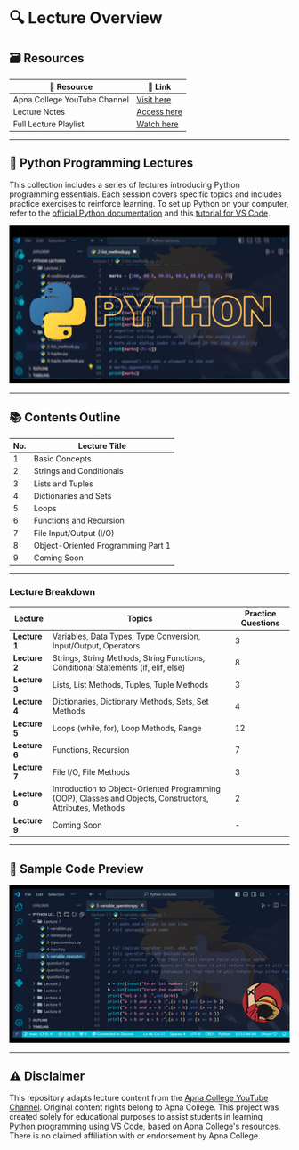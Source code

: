 # 🔍 Lecture Overview

## 🗃️ Resources

| 📂 Resource  | 🔗 Link |
|--------------|---------|
| Apna College YouTube Channel | [Visit here](https://www.youtube.com/@ApnaCollegeOfficial) |
| Lecture Notes | [Access here](https://drive.google.com/drive/folders/1LahwPSc6f9nkxBiRrz6LFUzkrg-Kzvov?usp=sharing) |
| Full Lecture Playlist | [Watch here](https://youtube.com/playlist?list=PLGjplNEQ1it8-0CmoljS5yeV-GlKSUEt0&si=Q4f6_RguRBNUCHn-) |

---

## 🐍 Python Programming Lectures

This collection includes a series of lectures introducing Python programming essentials. Each session covers specific topics and includes practice exercises to reinforce learning. To set up Python on your computer, refer to the [official Python documentation](https://docs.python.org/3/) and this [tutorial for VS Code](https://code.visualstudio.com/docs/python/python-tutorial).

![Python Logo](https://github.com/rishizip/python-lectures/blob/16def3fe01c5fc62ad2f2c2c6336c628534dbd60/PYTHON%202.0.png)

---

## 📚 Contents Outline

| No. | Lecture Title                      |
|-----|------------------------------------|
| 1   | Basic Concepts                     |
| 2   | Strings and Conditionals           |
| 3   | Lists and Tuples                   |
| 4   | Dictionaries and Sets              |
| 5   | Loops                              |
| 6   | Functions and Recursion            |
| 7   | File Input/Output (I/O)            |
| 8   | Object-Oriented Programming Part 1 |
| 9   | Coming Soon                        |

---

### Lecture Breakdown

| Lecture   | Topics                                    | Practice Questions |
|-----------|------------------------------------------|--------------------|
| **Lecture 1** | Variables, Data Types, Type Conversion, Input/Output, Operators | 3 |
| **Lecture 2** | Strings, String Methods, String Functions, Conditional Statements (if, elif, else) | 8 |
| **Lecture 3** | Lists, List Methods, Tuples, Tuple Methods | 3 |
| **Lecture 4** | Dictionaries, Dictionary Methods, Sets, Set Methods | 4 |
| **Lecture 5** | Loops (while, for), Loop Methods, Range | 12 |
| **Lecture 6** | Functions, Recursion | 7 |
| **Lecture 7** | File I/O, File Methods | 3 |
| **Lecture 8** | Introduction to Object-Oriented Programming (OOP), Classes and Objects, Constructors, Attributes, Methods | 2 |
| **Lecture 9** | Coming Soon | - |

---

## 👀 Sample Code Preview

![Code Snippet Preview](https://github.com/rishizip/python-lectures/blob/b69cf6aaa1189615b2723ed16a26a97285ec9891/Untitled%20design.png)

---

## ⚠️ Disclaimer

This repository adapts lecture content from the [Apna College YouTube Channel](https://www.youtube.com/@ApnaCollegeOfficial). Original content rights belong to Apna College. This project was created solely for educational purposes to assist students in learning Python programming using VS Code, based on Apna College's resources. There is no claimed affiliation with or endorsement by Apna College.
